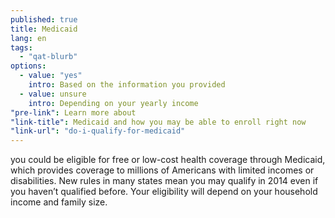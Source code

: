 ```yaml
---
published: true
title: Medicaid
lang: en
tags: 
  - "qat-blurb"
options: 
  - value: "yes"
    intro: Based on the information you provided
  - value: unsure
    intro: Depending on your yearly income
"pre-link": Learn more about
"link-title": Medicaid and how you may be able to enroll right now
"link-url": "do-i-qualify-for-medicaid"
---
```


you could be eligible for free or low-cost health coverage through Medicaid, which provides coverage to millions of Americans with limited incomes or disabilities. New rules in many states mean you may qualify in 2014 even if you haven’t qualified before. Your eligibility will depend on your household income and family size. 
